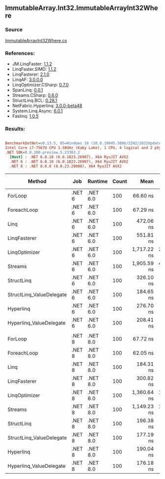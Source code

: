 ﻿## ImmutableArray.Int32.ImmutableArrayInt32Where

### Source
[ImmutableArrayInt32Where.cs](../LinqBenchmarks/ImmutableArray/Int32/ImmutableArrayInt32Where.cs)

### References:
- JM.LinqFaster: [1.1.2](https://www.nuget.org/packages/JM.LinqFaster/1.1.2)
- LinqFaster.SIMD: [1.1.2](https://www.nuget.org/packages/LinqFaster.SIMD/1.0.3)
- LinqFasterer: [2.1.0](https://www.nuget.org/packages/LinqFasterer/2.1.0)
- LinqAF: [3.0.0.0](https://www.nuget.org/packages/LinqAF/3.0.0.0)
- LinqOptimizer.CSharp: [0.7.0](https://www.nuget.org/packages/LinqOptimizer.CSharp/0.7.0)
- SpanLinq: [0.0.1](https://www.nuget.org/packages/SpanLinq/0.0.1)
- Streams.CSharp: [0.6.0](https://www.nuget.org/packages/Streams.CSharp/0.6.0)
- StructLinq.BCL: [0.28.1](https://www.nuget.org/packages/StructLinq/0.28.1)
- NetFabric.Hyperlinq: [3.0.0-beta48](https://www.nuget.org/packages/NetFabric.Hyperlinq/3.0.0-beta48)
- System.Linq.Async: [6.0.1](https://www.nuget.org/packages/System.Linq.Async/6.0.1)
- Faslinq: [1.0.5](https://www.nuget.org/packages/Faslinq/1.0.5)

### Results:
``` ini

BenchmarkDotNet=v0.13.5, OS=Windows 10 (10.0.19045.3086/22H2/2022Update)
Intel Core i7-7567U CPU 3.50GHz (Kaby Lake), 1 CPU, 4 logical and 2 physical cores
.NET SDK=8.0.100-preview.5.23303.2
  [Host] : .NET 6.0.18 (6.0.1823.26907), X64 RyuJIT AVX2
  .NET 6 : .NET 6.0.18 (6.0.1823.26907), X64 RyuJIT AVX2
  .NET 8 : .NET 8.0.0 (8.0.23.28008), X64 RyuJIT AVX2


```
|                   Method |    Job |  Runtime | Count |        Mean |     Error |     StdDev |      Median |         Ratio | RatioSD |   Gen0 | Allocated | Alloc Ratio |
|------------------------- |------- |--------- |------ |------------:|----------:|-----------:|------------:|--------------:|--------:|-------:|----------:|------------:|
|                  ForLoop | .NET 6 | .NET 6.0 |   100 |    66.60 ns |  0.783 ns |   0.611 ns |    66.37 ns |      baseline |         |      - |         - |          NA |
|              ForeachLoop | .NET 6 | .NET 6.0 |   100 |    67.29 ns |  1.383 ns |   1.537 ns |    66.83 ns |  1.02x slower |   0.02x |      - |         - |          NA |
|                     Linq | .NET 6 | .NET 6.0 |   100 |   472.06 ns |  7.023 ns |   7.212 ns |   469.32 ns |  7.12x slower |   0.13x | 0.0229 |      48 B |          NA |
|             LinqFasterer | .NET 6 | .NET 6.0 |   100 |   551.81 ns |  5.276 ns |   4.677 ns |   550.15 ns |  8.28x slower |   0.12x | 0.3443 |     720 B |          NA |
|            LinqOptimizer | .NET 6 | .NET 6.0 |   100 | 1,717.22 ns | 25.015 ns |  20.889 ns | 1,717.16 ns | 25.79x slower |   0.37x | 4.1656 |    8714 B |          NA |
|                  Streams | .NET 6 | .NET 6.0 |   100 | 1,905.59 ns | 44.082 ns | 129.977 ns | 1,818.10 ns | 28.91x slower |   2.18x | 0.2899 |     608 B |          NA |
|               StructLinq | .NET 6 | .NET 6.0 |   100 |   326.10 ns |  6.487 ns |  13.104 ns |   321.84 ns |  4.92x slower |   0.22x | 0.0153 |      32 B |          NA |
| StructLinq_ValueDelegate | .NET 6 | .NET 6.0 |   100 |   184.65 ns |  3.724 ns |   4.433 ns |   182.51 ns |  2.76x slower |   0.07x |      - |         - |          NA |
|                Hyperlinq | .NET 6 | .NET 6.0 |   100 |   276.70 ns |  4.738 ns |   7.236 ns |   275.08 ns |  4.17x slower |   0.12x |      - |         - |          NA |
|  Hyperlinq_ValueDelegate | .NET 6 | .NET 6.0 |   100 |   208.41 ns |  1.989 ns |   1.553 ns |   208.04 ns |  3.13x slower |   0.03x |      - |         - |          NA |
|                          |        |          |       |             |           |            |             |               |         |        |           |             |
|                  ForLoop | .NET 8 | .NET 8.0 |   100 |    67.72 ns |  1.376 ns |   1.638 ns |    67.08 ns |      baseline |         |      - |         - |          NA |
|              ForeachLoop | .NET 8 | .NET 8.0 |   100 |    62.05 ns |  1.236 ns |   1.323 ns |    61.58 ns |  1.10x faster |   0.04x |      - |         - |          NA |
|                     Linq | .NET 8 | .NET 8.0 |   100 |   184.31 ns |  3.697 ns |   9.740 ns |   178.98 ns |  2.71x slower |   0.12x | 0.0229 |      48 B |          NA |
|             LinqFasterer | .NET 8 | .NET 8.0 |   100 |   300.82 ns |  4.771 ns |   3.984 ns |   301.15 ns |  4.46x slower |   0.12x | 0.3443 |     720 B |          NA |
|            LinqOptimizer | .NET 8 | .NET 8.0 |   100 | 1,360.64 ns | 18.947 ns |  16.796 ns | 1,353.43 ns | 20.10x slower |   0.59x | 4.1656 |    8713 B |          NA |
|                  Streams | .NET 8 | .NET 8.0 |   100 | 1,149.23 ns | 12.965 ns |  10.827 ns | 1,144.38 ns | 17.04x slower |   0.43x | 0.2899 |     608 B |          NA |
|               StructLinq | .NET 8 | .NET 8.0 |   100 |   196.38 ns |  2.342 ns |   1.956 ns |   195.96 ns |  2.91x slower |   0.08x | 0.0153 |      32 B |          NA |
| StructLinq_ValueDelegate | .NET 8 | .NET 8.0 |   100 |   177.19 ns |  1.844 ns |   1.540 ns |   176.88 ns |  2.63x slower |   0.06x |      - |         - |          NA |
|                Hyperlinq | .NET 8 | .NET 8.0 |   100 |   190.04 ns |  3.351 ns |   4.911 ns |   188.51 ns |  2.82x slower |   0.11x |      - |         - |          NA |
|  Hyperlinq_ValueDelegate | .NET 8 | .NET 8.0 |   100 |   176.18 ns |  1.501 ns |   1.253 ns |   175.66 ns |  2.61x slower |   0.05x |      - |         - |          NA |
